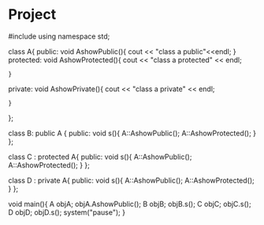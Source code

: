 # Project
#include<iostream>
using namespace std;

class A{
public:
	void AshowPublic(){
		cout << "class a public"<<endl;
	}
protected:
	void AshowProtected(){
		cout << "class a protected" << endl;


	}
private:
	void AshowPrivate(){
		cout << "class a private" << endl;

	}
};

class B: public A {
public:
	void s(){
		A::AshowPublic();
		A::AshowProtected();
	}
};

class C : protected A{
public:
	void s(){
		A::AshowPublic();
		A::AshowProtected();
	}
};

class D : private A{
public:
	void s(){
		A::AshowPublic();
		A::AshowProtected();
	}
};


void main(){
	A objA;
	objA.AshowPublic();
	B objB;
	objB.s();
	C objC;
	objC.s();
	D objD;
	objD.s();
	system("pause");
}
